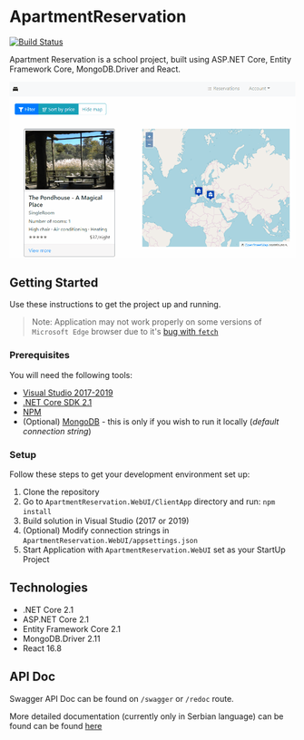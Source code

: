 # ApartmentReservation

[![Build Status](https://dev.azure.com/dakenzi97/ApartmentReservations/_apis/build/status/apartment-reservation%20-%20CI?branchName=master)](https://dev.azure.com/dakenzi97/ApartmentReservations/_build/latest?definitionId=3&branchName=master)

Apartment Reservation is a school project, built using ASP.NET Core, Entity Framework Core, MongoDB.Driver and React.

![Reservation Demo](doc/reservation-demo.gif)

## Getting Started

Use these instructions to get the project up and running.

> Note: Application may not work properly on some versions of `Microsoft Edge` browser due to it's [bug with `fetch`](https://developer.microsoft.com/en-us/microsoft-edge/platform/issues/18775440/)

### Prerequisites

You will need the following tools:

* [Visual Studio 2017-2019](https://www.visualstudio.com/downloads/)
* [.NET Core SDK 2.1](https://www.microsoft.com/net/download/dotnet-core/2.1)
* [NPM](https://nodejs.org/en/)
* (Optional) [MongoDB](https://docs.mongodb.com/manual/tutorial/install-mongodb-on-windows/) - this is only if you wish to run it locally (*default connection string*)

### Setup

Follow these steps to get your development environment set up:

  1. Clone the repository
  1. Go to `ApartmentReservation.WebUI/ClientApp` directory and run: `npm install`
  1. Build solution in Visual Studio (2017 or 2019)
  1. (Optional) Modify connection strings in `ApartmentReservation.WebUI/appsettings.json`
  1. Start Application with `ApartmentReservation.WebUI` set as your StartUp Project

## Technologies

* .NET Core 2.1
* ASP.NET Core 2.1
* Entity Framework Core 2.1
* MongoDB.Driver 2.11
* React 16.8

## API Doc

Swagger API Doc can be found on `/swagger` or `/redoc` route.

More detailed documentation (currently only in Serbian language) can be found can be found [here](doc/documentation-rs.pdf)
